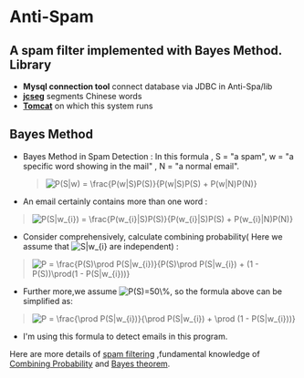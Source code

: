 # Anti-Spam
A spam filter implemented with Bayes Method.
Library
---
* **Mysql connection tool** connect database  via JDBC
	in Anti-Spa/lib
* [**jcseg**](https://code.google.com/p/jcseg/) segments Chinese words
* [**Tomcat**](http://tomcat.apache.org) on which this system runs

Bayes Method
---
* Bayes Method in Spam Detection :
 In this formula , S = "a spam", w = "a specific word showing in the mail" , N = "a normal email".
	><img src="http://latex.codecogs.com/gif.latex?P(S|w)&space;=&space;\frac{P(w|S)P(S)}{P(w|S)P(S)&space;&plus;&space;P(w|N)P(N)}" title="P(S|w) = \frac{P(w|S)P(S)}{P(w|S)P(S) + P(w|N)P(N)}" />

* An email certainly contains more than one word :
 ><img src="http://latex.codecogs.com/gif.latex?P(S|w_{i})&space;=&space;\frac{P(w_{i}|S)P(S)}{P(w_{i}|S)P(S)&space;&plus;&space;P(w_{i}|N)P(N)}" title="P(S|w_{i}) = \frac{P(w_{i}|S)P(S)}{P(w_{i}|S)P(S) + P(w_{i}|N)P(N)}" />
 
* Consider comprehensively, calculate combining probability(  Here we assume that <img src="http://latex.codecogs.com/gif.latex?S|w_{i}" title="S|w_{i}" /> are independent) :
><img src="http://latex.codecogs.com/gif.latex?P&space;=&space;\frac{P(S)\prod&space;P(S|w_{i})}{P(S)\prod&space;P(S|w_{i})&space;&plus;&space;(1&space;-&space;P(S))\prod(1&space;-&space;P(S|w_{i}))}" title="P = \frac{P(S)\prod P(S|w_{i})}{P(S)\prod P(S|w_{i}) + (1 - P(S))\prod(1 - P(S|w_{i}))}" />

* Further more,we assume <img src="http://latex.codecogs.com/gif.latex?P(S)=50\%" title="P(S)=50\%" />, so the formula above can be simplified as:
><img src="http://latex.codecogs.com/gif.latex?P&space;=&space;\frac{\prod&space;P(S|w_{i})}{\prod&space;P(S|w_{i})&space;&plus;&space;\prod&space;(1&space;-&space;P(S|w_{i}))}" title="P = \frac{\prod P(S|w_{i})}{\prod P(S|w_{i}) + \prod (1 - P(S|w_{i}))}" />	

* I'm using this formula to detect emails in this program.

Here are more details of [spam filtering](http://www.paulgraham.com/spam.html) ,fundamental knowledge of [Combining Probability](http://www.mathpages.com/home/kmath267.htm) and [Bayes theorem](http://en.wikipedia.org/wiki/Bayes%27_theorem).
